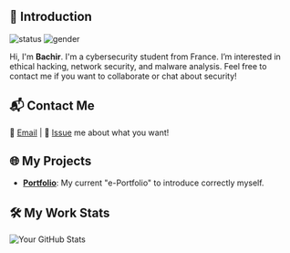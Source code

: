 ## 👋 Introduction
![status](https://img.shields.io/badge/status-up-brightgreen)
![gender](https://img.shields.io/badge/gender-🤵-lightgray)

Hi, I'm **Bachir**. I'm a cybersecurity student from France.
I’m interested in ethical hacking, network security, and malware analysis.
Feel free to contact me if you want to collaborate or chat about security!

## 📬 Contact Me 
📧 [Email](mailto:contactbachiir@gmail.com) | 💬 [Issue](https://github.com/bachirsec00) me about what you want!

## 🌐 My Projects
-  [**Portfolio**](https://): My current "e-Portfolio" to introduce correctly myself.

##  🛠️ My Work Stats
![Your GitHub Stats](https://github-readme-stats.vercel.app/api?username=bachirsec00&show_icons=true&theme=default)
